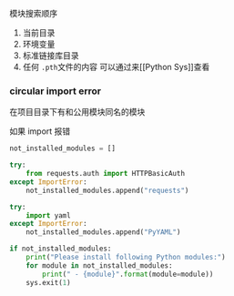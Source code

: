 模块搜索顺序
1. 当前目录
2. 环境变量
3. 标准链接库目录
4. 任何 `.pth`文件的内容
可以通过来[[Python Sys]]查看
### circular import error
在项目目录下有和公用模块同名的模块



如果 import 报错
```python
not_installed_modules = []

try: 
	from requests.auth import HTTPBasicAuth
except ImportError:
	not_installed_modules.append("requests")

try:
	import yaml
except ImportError:
	not_installed_modules.append("PyYAML")

if not_installed_modules:
	print("Please install following Python modules:")
	for module in not_installed_modules:
		print(" - {module}".format(module=module))
	sys.exit(1)
```